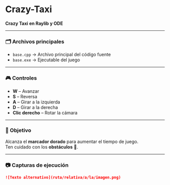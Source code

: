 # Crazy-Taxi

**Crazy Taxi en Raylib y ODE**

---

### 🗂️ Archivos principales

- `base.cpp` → Archivo principal del código fuente  
- `base.exe` → Ejecutable del juego

---

### 🎮 Controles

- **W** – Avanzar  
- **S** – Reversa  
- **A** – Girar a la izquierda  
- **D** – Girar a la derecha  
- **Clic derecho** – Rotar la cámara

---

### 🏁 Objetivo

Alcanza el **marcador dorado** para aumentar el tiempo de juego.  
Ten cuidado con los **obstáculos** 🚧.

---

### 📷 Capturas de ejecución

```markdown
![Texto alternativo](ruta/relativa/a/la/imagen.png)
